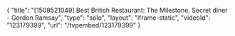 {
    "title": "[1508521049] Best British Restaurant: The Milestone, Secret diner - Gordon Ramsay",
    "type": "solo",
    "layout": "iframe-static",
    "videoId": "123179399",
    "url": "\/tvpembed\/123179399"
}